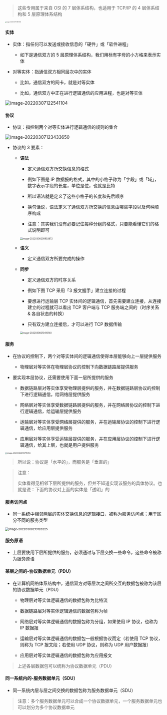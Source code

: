 > 这些专用属于来自 OSI 的 7 层体系结构，也适用于 TCP/IP 的 4 层体系结构和 5 层原理体系结构

<img src="https://aliyun-oss-lpj.oss-cn-qingdao.aliyuncs.com/images/by-picgo/image-20220307121857945.png" alt="image-20220307121857945" style="zoom:25%;" />

#### 实体

- 实体：指任何可以发送或接收信息的「硬件」或「软件进程」

	- 如下是通信双方的 5 层原理体系结构，我们用标有字母的小方格来表示实体

- 对等实体：指通信双方相同层次中的实体

	- 比如，通信双方的网卡，就是对等实体

	- 比如，通信双方中正在进行逻辑通信的应用进程，也是对等实体

![image-20220307122541104](https://aliyun-oss-lpj.oss-cn-qingdao.aliyuncs.com/images/by-picgo/image-20220307122541104.png)

#### 协议

- 协议：指控制两个对等实体进行逻辑通信的规则的集合

![image-20220307123433650](https://aliyun-oss-lpj.oss-cn-qingdao.aliyuncs.com/images/by-picgo/image-20220307123433650.png)

- 协议的 3 要素：

	- **语法**

		- 定义通信双方所交换信息的格式

		- 例如下图是 IP 数据报的格式，其中的小格子称为「字段」或「域」，数字表示字段的长度，单位是位，也就是比特

		- 所以语法就是定义了这些小格子的长度和先后顺序

		- 换句话说，语法定义了通信双方所交换的信息由哪些字段以及何种顺序构成

		- 注意：其实我们没有必要记住每种分组的格式，只要能看懂它们的格式说明即可

		<img src="https://aliyun-oss-lpj.oss-cn-qingdao.aliyuncs.com/images/by-picgo/image-20220308205902672.png" alt="image-20220308205902672" style="zoom:50%;" />

	- **语义**

		- 定义通信双方所要完成的操作
	
	- **同步**

		- 定义通信双方的时序关系

		- 例如下图 TCP 采用「3 报文握手」建立连接的过程

		- 要想进行运输层 TCP 实体间的逻辑通信，首先需要建立连接，从连接建立的过程就可以看出 TCP 客户端与 TCP 服务端之间的（时序关系 & 各自状态的转换）

		- 只有双方建立连接后，才可以进行 TCP 数据传输

		<img src="https://aliyun-oss-lpj.oss-cn-qingdao.aliyuncs.com/images/by-picgo/image-20220308210410140.png" alt="image-20220308210410140" style="zoom:50%;" />

#### 服务

- 在协议的控制下，两个对等实体间的逻辑通信使得本层能够向上一层提供服务

	- 物理层对等实体在物理层协议的控制下向数据链路层提供服务

- 要实现本层协议，还需要使用下面一层所提供的服务

	- 数据链路层对等实体享受物理层提供的服务，并在数据链路层协议的控制下进行逻辑通信，给网络层提供服务

	- 网络层对等实体享受数据链路层提供的服务，并在网络层协议的控制下进行逻辑通信，给运输层提供服务

	- 运输层对等实体享受网络层提供的服务，并在运输层协议的控制下进行逻辑通信，给应用层提供服务

	- 应用层对等实体享受运输层提供的服务，并在应用层协议的控制下进行逻辑通信，给其上层，也就是用户提供服务

<img src="https://aliyun-oss-lpj.oss-cn-qingdao.aliyuncs.com/images/by-picgo/image-20220308213715353.png" alt="image-20220308213715353" style="zoom:40%;" />

> 所以说：协议是「水平的」，而服务是「垂直的」

> 注意：
> 
> 实体看得见相邻下层所提供的服务，但并不知道实现该服务的具体协议。也就是说：下面的协议对上面的实体是「透明」的

#### 服务访问点

- 同一系统中相邻两层的实体交换信息的逻辑接口，被称为服务访问点；用于区分不同的服务类型

<img src="https://aliyun-oss-lpj.oss-cn-qingdao.aliyuncs.com/images/by-picgo/image-20220308213126225.png" alt="image-20220308213126225" style="zoom: 67%;" />

#### 服务原语

- 上层要使用下层所提供的服务，必须通过与下层交换一些命令，这些命令被称为服务原语

#### 某层之间的-协议数据单元（PDU）

- 在计算机网络体系结构中，通信双方对等层次之间所交互的数据包被称为该层的协议数据单元（PDU）

	- 物理层对等实体逻辑通信的数据包称为比特流

	- 数据链路层对等实体逻辑通信的数据包称为帧
	
	- 网络层对等实体逻辑通信的数据包称为分组，如果使用 IP 协议，也称为 IP 数据报
	
	- 运输层对等实体逻辑通信的数据包一般根据协议而定（若使用 TCP 协议，则称为 TCP 报文段；若使用 UDP 协议，则称为 UDP 用户数据报）
	
	- 应用层对等实体逻辑通信的数据包称为应用报文

> 上述各层数据包可以统称为协议数据单元（PDU）

#### 同一系统内的-服务数据单元（SDU）

- 同一系统内层与层之间交换的数据包称为服务数据单元（SDU）

> 注意：多个服务数据单元可以合成一个协议数据单元，一个服务数据单元也可以划分为多个协议数据单元
